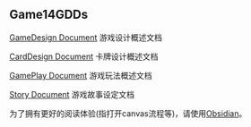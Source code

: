 ## Game14GDDs

[GameDesign Document](GameDesignDocument.md)  游戏设计概述文档

[CardDesign Document](CardDesign.md)  卡牌设计概述文档

[GamePlay Document](GamePlay.md)  游戏玩法概述文档

[Story Document](Story.md) 游戏故事设定文档

为了拥有更好的阅读体验(指打开canvas流程等)，请使用[Obsidian](https://obsidian.md/)。